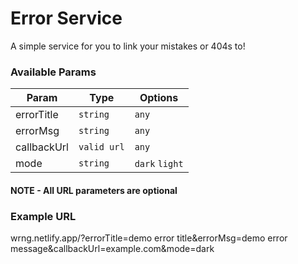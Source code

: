 # Error Service

A simple service for you to link your mistakes or 404s to!

### Available Params


| Param  | Type  | Options  |
|--------|-------|----------|
|  errorTitle | `string`   | `any` |
|  errorMsg | `string`   | `any` |
|  callbackUrl | `valid url`   | `any` |
|  mode  | `string`   | `dark` `light` |

#### <b>NOTE - All URL parameters are optional</b>

### Example URL
wrng.netlify.app/?errorTitle=demo error title&errorMsg=demo error message&callbackUrl=example.com&mode=dark
